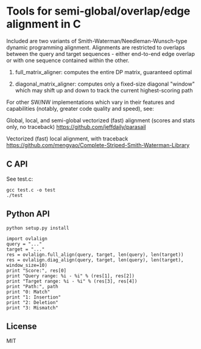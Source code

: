 Tools for semi-global/overlap/edge alignment in C
=================================================

Included are two variants of Smith-Waterman/Needleman-Wunsch-type dynamic programming alignment. Alignments are restricted to overlaps between the query and target sequences - either end-to-end edge overlap or with one sequence contained within the other.

1.  full_matrix_aligner: computes the entire DP matrix, guaranteed optimal

2.  diagonal_matrix_aligner: computes only a fixed-size diagonal "window" which may shift up and down to track the current highest-scoring path 


For other SW/NW implementations which vary in their features and capabilities (notably, greater code quality and speed), see:

Global, local, and semi-global vectorized (fast) alignment (scores and stats only, no traceback)
https://github.com/jeffdaily/parasail

Vectorized (fast) local alignment, with traceback
https://github.com/mengyao/Complete-Striped-Smith-Waterman-Library

C API
-----

See test.c:

    gcc test.c -o test
    ./test


Python API
----------

    python setup.py install

    import ovlalign
    query = "..."
    target = "..."
    res = ovlalign.full_align(query, target, len(query), len(target))
    res = ovlalign.diag_align(query, target, len(query), len(target), window_size=10)
    print "Score:", res[0]
    print "Query range: %i - %i" % (res[1], res[2])
    print "Target range: %i - %i" % (res[3], res[4])
    print "Path:", path
    print "0: Match"
    print "1: Insertion"
    print "2: Deletion"
    print "3: Mismatch"


License
-------

MIT
